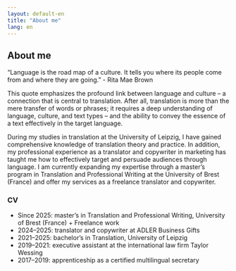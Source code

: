 ```yaml
---
layout: default-en
title: "About me"
lang: en
---
```


## About me

“Language is the road map of a culture. It tells you where its people come from and where they are going.” - Rita Mae Brown 

This quote emphasizes the profound link between language and culture – a connection that is central to translation. After all, translation is more than the mere transfer of words or phrases; it requires a deep understanding of language, culture, and text types – and the ability to convey the essence of a text effectively in the target language.

During my studies in translation at the University of Leipzig, I have gained comprehensive knowledge of translation theory and practice. In addition, my professional experience as a translator and copywriter in marketing has taught me how to effectively target and persuade audiences through language. I am currently expanding my expertise through a master’s program in Translation and Professional Writing at the University of Brest (France) and offer my services as a freelance translator and copywriter.

### CV
- Since 2025: master’s in Translation and Professional Writing, University of Brest (France) + Freelance work
- 2024–2025: translator and copywriter at ADLER Business Gifts
- 2021–2025: bachelor’s in Translation, University of Leipzig
- 2019–2021: executive assistant at the international law firm Taylor Wessing
- 2017–2019: apprenticeship as a certified multilingual secretary
